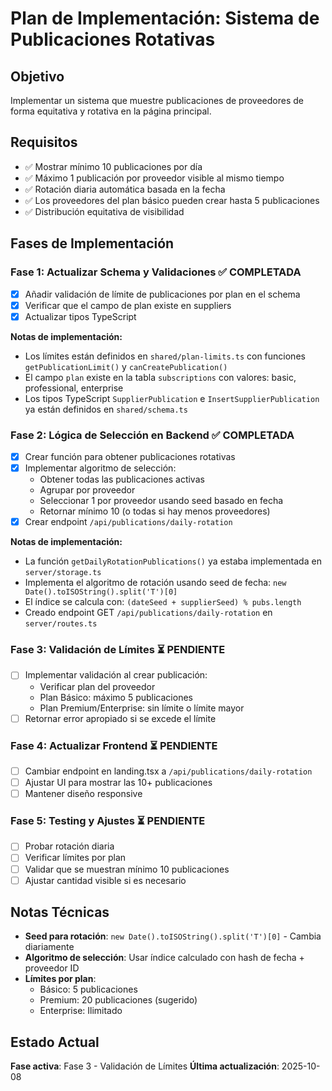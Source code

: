 # Plan de Implementación: Sistema de Publicaciones Rotativas

## Objetivo
Implementar un sistema que muestre publicaciones de proveedores de forma equitativa y rotativa en la página principal.

## Requisitos
- ✅ Mostrar mínimo 10 publicaciones por día
- ✅ Máximo 1 publicación por proveedor visible al mismo tiempo
- ✅ Rotación diaria automática basada en la fecha
- ✅ Los proveedores del plan básico pueden crear hasta 5 publicaciones
- ✅ Distribución equitativa de visibilidad

## Fases de Implementación

### Fase 1: Actualizar Schema y Validaciones ✅ COMPLETADA
- [x] Añadir validación de límite de publicaciones por plan en el schema
- [x] Verificar que el campo de plan existe en suppliers
- [x] Actualizar tipos TypeScript

**Notas de implementación:**
- Los límites están definidos en `shared/plan-limits.ts` con funciones `getPublicationLimit()` y `canCreatePublication()`
- El campo `plan` existe en la tabla `subscriptions` con valores: basic, professional, enterprise
- Los tipos TypeScript `SupplierPublication` e `InsertSupplierPublication` ya están definidos en `shared/schema.ts`

### Fase 2: Lógica de Selección en Backend ✅ COMPLETADA
- [x] Crear función para obtener publicaciones rotativas
- [x] Implementar algoritmo de selección:
  - Obtener todas las publicaciones activas
  - Agrupar por proveedor
  - Seleccionar 1 por proveedor usando seed basado en fecha
  - Retornar mínimo 10 (o todas si hay menos proveedores)
- [x] Crear endpoint `/api/publications/daily-rotation`

**Notas de implementación:**
- La función `getDailyRotationPublications()` ya estaba implementada en `server/storage.ts`
- Implementa el algoritmo de rotación usando seed de fecha: `new Date().toISOString().split('T')[0]`
- El índice se calcula con: `(dateSeed + supplierSeed) % pubs.length`
- Creado endpoint GET `/api/publications/daily-rotation` en `server/routes.ts`

### Fase 3: Validación de Límites ⏳ PENDIENTE
- [ ] Implementar validación al crear publicación:
  - Verificar plan del proveedor
  - Plan Básico: máximo 5 publicaciones
  - Plan Premium/Enterprise: sin límite o límite mayor
- [ ] Retornar error apropiado si se excede el límite

### Fase 4: Actualizar Frontend ⏳ PENDIENTE
- [ ] Cambiar endpoint en landing.tsx a `/api/publications/daily-rotation`
- [ ] Ajustar UI para mostrar las 10+ publicaciones
- [ ] Mantener diseño responsive

### Fase 5: Testing y Ajustes ⏳ PENDIENTE
- [ ] Probar rotación diaria
- [ ] Verificar límites por plan
- [ ] Validar que se muestran mínimo 10 publicaciones
- [ ] Ajustar cantidad visible si es necesario

## Notas Técnicas
- **Seed para rotación**: `new Date().toISOString().split('T')[0]` - Cambia diariamente
- **Algoritmo de selección**: Usar índice calculado con hash de fecha + proveedor ID
- **Límites por plan**:
  - Básico: 5 publicaciones
  - Premium: 20 publicaciones (sugerido)
  - Enterprise: Ilimitado

## Estado Actual
**Fase activa**: Fase 3 - Validación de Límites
**Última actualización**: 2025-10-08
